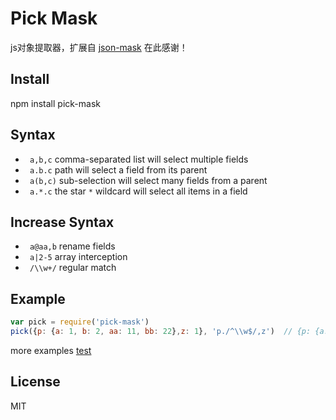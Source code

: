 # Pick Mask

js对象提取器，扩展自 [json-mask](https://github.com/nemtsov/json-mask) 在此感谢！

## Install

npm install pick-mask

## Syntax

- ` a,b,c` comma-separated list will select multiple fields
- ` a.b.c` path will select a field from its parent
- ` a(b,c)` sub-selection will select many fields from a parent
- ` a.*.c` the star `*` wildcard will select all items in a field

## Increase Syntax

- ` a@aa,b` rename fields
- ` a|2-5` array interception
- `	/\\w+/` regular match

## Example

```js
var pick = require('pick-mask')
pick({p: {a: 1, b: 2, aa: 11, bb: 22},z: 1}, 'p./^\\w$/,z')  // {p: {a: 1, b : 2}, z: 1}
```

more examples [test](/test/index.js)

License
-------

MIT